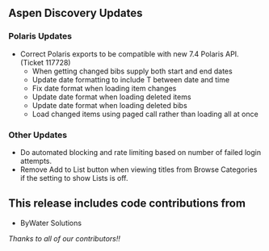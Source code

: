 ## Aspen Discovery Updates
### Polaris Updates
- Correct Polaris exports to be compatible with new 7.4 Polaris API. (Ticket 117728)
  - When getting changed bibs supply both start and end dates
  - Update date formatting to include T between date and time
  - Fix date format when loading item changes
  - Update date format when loading deleted items 
  - Update date format when loading deleted bibs
  - Load changed items using paged call rather than loading all at once

### Other Updates
- Do automated blocking and rate limiting based on number of failed login attempts.
- Remove Add to List button when viewing titles from Browse Categories if the setting to show Lists is off. 


## This release includes code contributions from
- ByWater Solutions

_Thanks to all of our contributors!!_